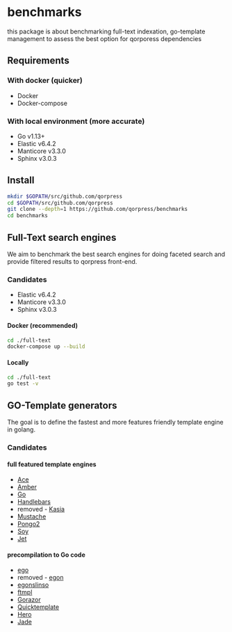 # benchmarks

this package is about benchmarking full-text indexation, go-template management to assess the best option for qorporess dependencies

## Requirements

### With docker (quicker)
* Docker
* Docker-compose 

### With local environment (more accurate)
* Go v1.13+
* Elastic v6.4.2
* Manticore v3.3.0
* Sphinx v3.0.3

## Install

```bash
mkdir $GOPATH/src/github.com/qorpress
cd $GOPATH/src/github.com/qorpress
git clone --depth=1 https://github.com/qorpress/benchmarks
cd benchmarks
```

## Full-Text search engines

We aim to benchmark the best search engines for doing faceted search and provide filtered results to qorpress front-end.

### Candidates
* Elastic v6.4.2
* Manticore v3.3.0
* Sphinx v3.0.3

#### Docker (recommended)
```bash
cd ./full-text
docker-compose up --build
```

#### Locally
```bash
cd ./full-text
go test -v
```

## GO-Template generators

The goal is to define the fastest and more features friendly template engine in golang.

### Candidates

#### full featured template engines
- [Ace](https://github.com/yosssi/ace)
- [Amber](https://github.com/eknkc/amber)
- [Go](https://golang.org/pkg/html/template)
- [Handlebars](https://github.com/aymerick/raymond)
- removed - [Kasia](https://github.com/ziutek/kasia.go)
- [Mustache](https://github.com/hoisie/mustache)
- [Pongo2](https://github.com/flosch/pongo2)
- [Soy](https://github.com/robfig/soy)
- [Jet](https://github.com/CloudyKit/jet)

#### precompilation to Go code

- [ego](https://github.com/benbjohnson/ego)
- removed - [egon](https://github.com/commondream/egon)
- [egonslinso](https://github.com/SlinSo/egon)
- [ftmpl](https://github.com/tkrajina/ftmpl)
- [Gorazor](https://github.com/sipin/gorazor)
- [Quicktemplate](https://github.com/valyala/quicktemplate)
- [Hero](https://github.com/shiyanhui/hero)
- [Jade](https://github.com/Joker/jade)
